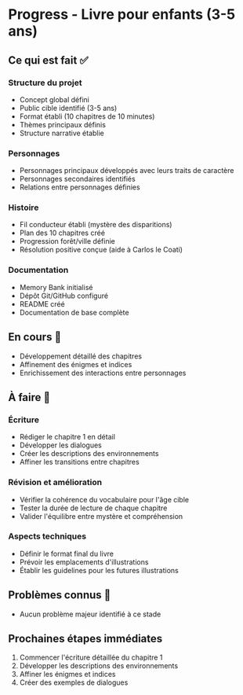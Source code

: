 # Progress - Livre pour enfants (3-5 ans)

## Ce qui est fait ✅

### Structure du projet
- Concept global défini
- Public cible identifié (3-5 ans)
- Format établi (10 chapitres de 10 minutes)
- Thèmes principaux définis
- Structure narrative établie

### Personnages
- Personnages principaux développés avec leurs traits de caractère
- Personnages secondaires identifiés
- Relations entre personnages définies

### Histoire
- Fil conducteur établi (mystère des disparitions)
- Plan des 10 chapitres créé
- Progression forêt/ville définie
- Résolution positive conçue (aide à Carlos le Coati)

### Documentation
- Memory Bank initialisé
- Dépôt Git/GitHub configuré
- README créé
- Documentation de base complète

## En cours 🔄
- Développement détaillé des chapitres
- Affinement des énigmes et indices
- Enrichissement des interactions entre personnages

## À faire 📝

### Écriture
- Rédiger le chapitre 1 en détail
- Développer les dialogues
- Créer les descriptions des environnements
- Affiner les transitions entre chapitres

### Révision et amélioration
- Vérifier la cohérence du vocabulaire pour l'âge cible
- Tester la durée de lecture de chaque chapitre
- Valider l'équilibre entre mystère et compréhension

### Aspects techniques
- Définir le format final du livre
- Prévoir les emplacements d'illustrations
- Établir les guidelines pour les futures illustrations

## Problèmes connus 🚨
- Aucun problème majeur identifié à ce stade

## Prochaines étapes immédiates
1. Commencer l'écriture détaillée du chapitre 1
2. Développer les descriptions des environnements
3. Affiner les énigmes et indices
4. Créer des exemples de dialogues